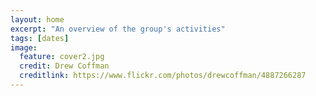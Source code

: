 ```yaml
---
layout: home
excerpt: "An overview of the group's activities"
tags: [dates]
image:
  feature: cover2.jpg
  credit: Drew Coffman
  creditlink: https://www.flickr.com/photos/drewcoffman/4887266287
---
```

